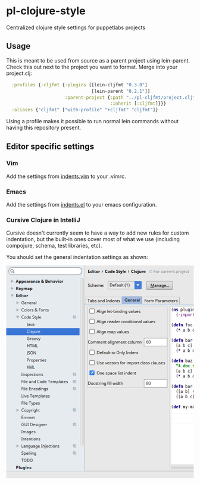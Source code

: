 # pl-clojure-style

Centralized clojure style settings for puppetlabs projects

## Usage

This is meant to be used from source as a parent project using lein-parent.
Check this out next to the project you want to format. Merge into your
project.clj:

```clojure
  :profiles {:cljfmt {:plugins [[lein-cljfmt "0.3.0"]
                                [lein-parent "0.2.1"]]
                      :parent-project {:path "../pl-cljfmt/project.clj"
                                       :inherit [:cljfmt]}}}
  :aliases {"cljfmt" ["with-profile" "+cljfmt" "cljfmt"]}
```

Using a profile makes it possible to run normal lein commands without having
this repository present.

## Editor specific settings

### Vim

Add the settings from [indents.vim](indents.vim) to your .vimrc.

### Emacs

Add the settings from [indents.el](indents.el) to your emacs
configuration.

### Cursive Clojure in IntelliJ

Cursive doesn't currently seem to have a way to add new rules for custom
indentation, but the built-in ones cover most of what we use (including
compojure, schema, test libraries, etc).

You should set the general indentation settings as shown:

![IntelliJerks](cursive.png)
